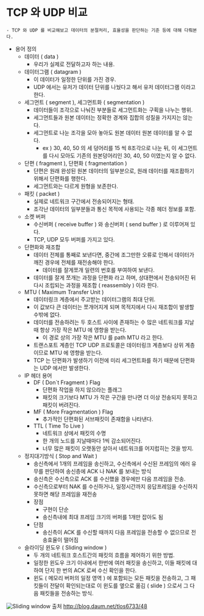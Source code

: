 # TCP 와 UDP 비교
	- TCP 와 UDP 를 비교해보고 데이터의 분절처리, 효율성을 판단하는 기준 등에 대해 다뤄본다.

* 용어 정의
	* 데이터 ( data )
		- 우리가 실제로 전달하고자 하는 내용.
	* 데이터그램 ( datagram )
		- 이 데이터가 일정한 단위를 가진 경우.
		- UDP 에서는 유저가 데이터 단위를 나눴다고 해서 유저 데이터그램 이라고 한다.
	* 세그먼트 ( segment ), 세그먼트화 ( segmentation )
		- 데이터들이 조각으로 나눠진 부분들로 세그먼트화는 구획을 나누는 행위.
		- 세그먼트들과 원본 데이터는 정확한 경계와 집합의 성질을 가지지는 않는다.
		- 세그먼트로 나눈 조각을 모아 놓아도 원본 데이터 원본 데이터를 알 수 없다.
			- ex ) 30, 40, 50 의 세 덩어리를 15 씩 8조각으로 나눈 뒤, 이 세그먼트를 다시 모아도
			기존의 원본덩어리인 30, 40, 50 이였는지 알 수 없다.
	* 단편 ( fragment ), 단편화 ( fragmentation )
		- 단편은 원래 완성된 원본 데이터의 일부분으로, 원래 데이터를 재조홥하기 위해서 단편화를 행한다.
		- 세그먼트와는 다르게 원형을 보존한다.
	* 패킷 ( packet )
		- 실제로 네트워크 구간에서 전송되어지는 형태.
		- 조각난 데이터의 일부분들과 통신 목적에 사용되는 각종 헤더 정보를 포함.
	* 소켓 버퍼
		- 수신버퍼 ( receive buffer ) 와 송신버퍼 ( send buffer ) 로 이루어져 있다.
		- TCP, UDP 모두 버퍼를 가지고 있다.
	* 단편화와 재조합
		- 데이터 전체를 통째로 보낸다면, 중간에 조그만한 오류로 인해서 데이터가 깨진 경우에
		전체를 재전송해야 한다.
			- 데이터를 잘게쪼개 일련의 번호를 부여하여 보낸다.
		- 데이터를 잘게 쪼개는 과정을 단편화 라고 하며, 
		 상대편에서 전송되어진 뒤 다시 조립되는 과정을 재조합 ( reassembly ) 이라 한다.
	* MTU ( Maximum Transfer Unit ) 
		- 데이터링크 계층에서 주고받는 데이터그램의 최대 단위.
		- 이 값보다 큰 데이터는 쪼개어지게 되며 목적지에서 다시 재조합이 발생할 수밖에 없다.
		- 데이터를 전송하려는 두 호스트 사이에 존재하는 수 많은 네트워크를 지날 때 항상 가장 작은 MTU 에 영향을 받는다.
			- 이 경로 상의 가장 작은 MTU 를 path MTU 라고 한다.
		- 트랜스포트 계층인 TCP UDP 프로토콜은 데이터링크 계층보다 상위 계층이므로 MTU 에 영향을 받는다.
		- TCP 는 단편화가 발생하기 이전에 미리 세그먼트화를 하기 때문에 단편화는 UDP 에서만 발생한다.
	* IP 헤더 용어
		* DF ( Don`t Fragment ) Flag
			- 단편화 작업을 하지 않으라는 플래그
			- 패킷의 크기보다 MTU 가 작은 구간을 만나면 더 이상 전송되지 못하고 패킷이 버려진다.
		* MF ( More Fragmentation ) Flag
			- 추가적인 단편화된 서브패킷이 존재함을 나타낸다.
		* TTL ( Time To Live )
			- 네트워크 상에서 패킷의 수명
			- 한 개의 노드를 지날때마다 1씩 감소되어진다.
			- 너무 많은 패킷이 오랫동안 살아서 네트워크를 어지럽히는 것을 방지.
	* 정지대기방식 ( Stop and Wait )
		- 송신측에서 1개의 프레임을 송신하고, 수신측에서 수신된 프레임의 에러 유무를 판단하여 송신층에 ACK 나 NAK 를 보내는 방식
		- 송신측은 수신측으로 ACK 를 수신했을 경우에만 다음 프레임을 전송.
		- 수신측으로부터 NAK 를 수신하거나, 일정시간까지 응답프레임을 수신하지 못하면 해당 프레임을 재전송
		- 장점
			- 구현이 단순
			- 송신측내에 최대 프레임 크기의 버퍼를 1개만 잡아도 됨
		- 단점
			- 송신측이 ACK 를 수신할 때까지 다음 프레임을 전송할 수 없으므로 전송효율이 떨어짐
	* 슬라이딩 윈도우 ( Sliding window )
		- 두 개의 네트워크 호스트간의 패킷의 흐름을 제어하기 위한 방법.
		- 일정한 윈도우 크기 이내에서 한번에 여러 패킷을 송신하고, 이들 패킷에 대하여 단지 한 번의 ACK 로써 수신 확인을 한다.
		- 윈도 ( 메모리 버퍼의 일정 영역 ) 에 포함되는 모든 패킷을 전송하고,
		그 패킷들이 전달이 확인되는대로 이 윈도를 옆으로 옮김 ( slide ) 으로서 그 다음 패킷들을 전송하는 방식.

![Sliding window]( http://cfile214.uf.daum.net/image/162B454650EB87FA1285A9 ) 출처 http://blog.daum.net/tlos6733/48
